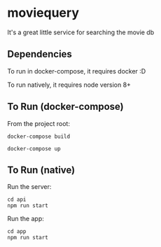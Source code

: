 # moviequery

It's a great little service for searching the movie db

## Dependencies

To run in docker-compose, it requires docker :D

To run natively, it requires node version 8+

## To Run (docker-compose)

From the project root:

```
docker-compose build

docker-compose up
```

## To Run (native)

Run the server:
```
cd api
npm run start
```

Run the app:
```
cd app
npm run start
```
